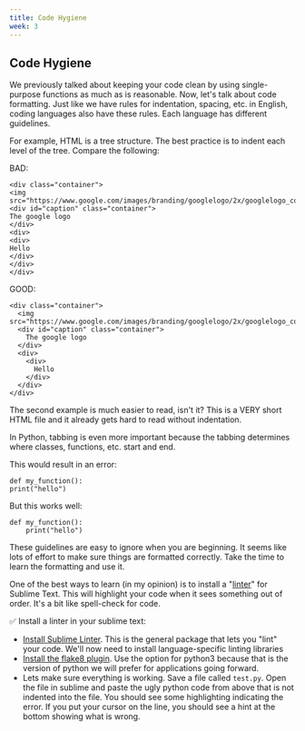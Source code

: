 ```yaml
---
title: Code Hygiene
week: 3
---
```


## Code Hygiene
We previously talked about keeping your code clean by using single-purpose functions as much as is reasonable. Now, let's talk about code formatting. Just like we have rules for indentation, spacing, etc. in English, coding languages also have these rules. Each language has different guidelines.

For example, HTML is a tree structure. The best practice is to indent each level of the tree. Compare the following:

BAD:
```
<div class="container">
<img src="https://www.google.com/images/branding/googlelogo/2x/googlelogo_color_120x44dp.png">
<div id="caption" class="container">
The google logo
</div>
<div>
<div>
Hello
</div>
</div>
</div>
```
GOOD:
```
<div class="container">
  <img src="https://www.google.com/images/branding/googlelogo/2x/googlelogo_color_120x44dp.png">
  <div id="caption" class="container">
    The google logo
  </div>
  <div>
    <div>
      Hello
    </div>
  </div>
</div>
```
The second example is much easier to read, isn't it? This is a VERY short HTML file and it already gets hard to read without indentation.

In Python, tabbing is even more important because the tabbing determines where classes, functions, etc. start and end.

This would result in an error:
```
def my_function():
print("hello")
```
But this works well:
```
def my_function():
    print("hello")
```
These guidelines are easy to ignore when you are beginning. It seems like lots of effort to make sure things are formatted correctly. Take the time to learn the formatting and use it.

One of the best ways to learn (in my opinion) is to install a "[linter](https://en.wikipedia.org/wiki/Lint_(software))" for Sublime Text. This will highlight your code when it sees something out of order. It's a bit like spell-check for code.

:white_check_mark: Install a linter in your sublime text:
* [Install Sublime Linter](http://sublimelinter.readthedocs.io/en/latest/installation.html#installing-via-pc). This is the general package that lets you "lint" your code. We'll now need to install language-specific linting libraries
* [Install the flake8 plugin](https://github.com/SublimeLinter/SublimeLinter-flake8). Use the option for python3 because that is the version of python we will prefer for applications going forward.
* Lets make sure everything is working. Save a file called `test.py`. Open the file in sublime and paste the ugly python code from above that is not indented into the file. You should see some highlighting indicating the error. If you put your cursor on the line, you should see a hint at the bottom showing what is wrong.